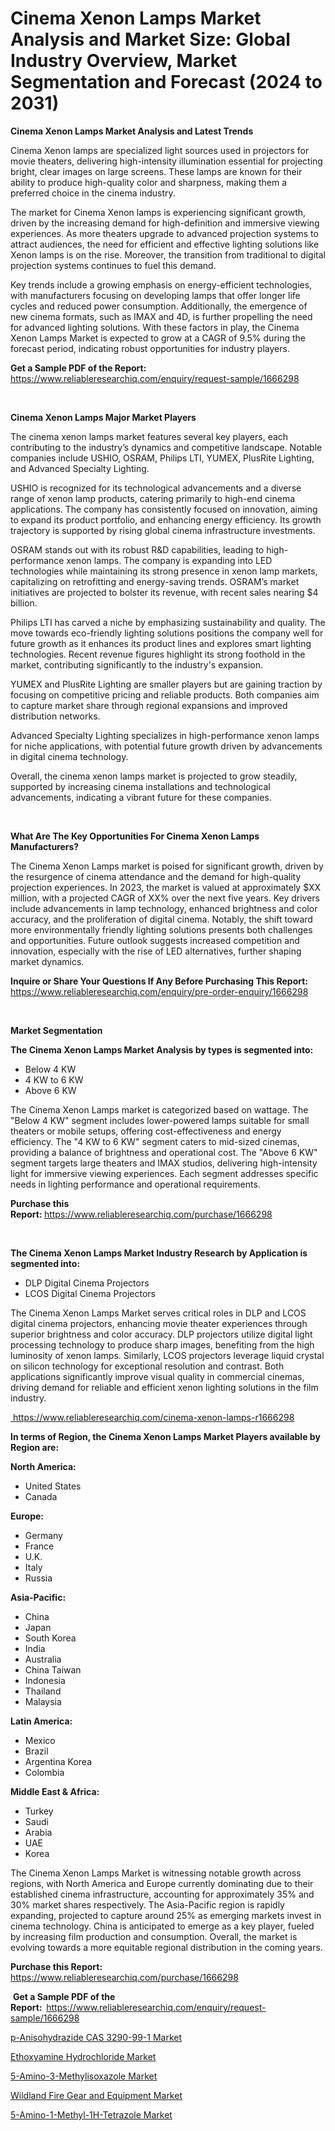 <p><h1>Cinema Xenon Lamps Market Analysis and Market Size: Global Industry Overview, Market Segmentation and Forecast (2024 to 2031)</h1></p><p><strong>Cinema Xenon Lamps Market Analysis and Latest Trends</strong></p>
<p><p>Cinema Xenon lamps are specialized light sources used in projectors for movie theaters, delivering high-intensity illumination essential for projecting bright, clear images on large screens. These lamps are known for their ability to produce high-quality color and sharpness, making them a preferred choice in the cinema industry.</p><p>The market for Cinema Xenon lamps is experiencing significant growth, driven by the increasing demand for high-definition and immersive viewing experiences. As more theaters upgrade to advanced projection systems to attract audiences, the need for efficient and effective lighting solutions like Xenon lamps is on the rise. Moreover, the transition from traditional to digital projection systems continues to fuel this demand.</p><p>Key trends include a growing emphasis on energy-efficient technologies, with manufacturers focusing on developing lamps that offer longer life cycles and reduced power consumption. Additionally, the emergence of new cinema formats, such as IMAX and 4D, is further propelling the need for advanced lighting solutions. With these factors in play, the Cinema Xenon Lamps Market is expected to grow at a CAGR of 9.5% during the forecast period, indicating robust opportunities for industry players.</p></p>
<p><strong>Get a Sample PDF of the Report:&nbsp;</strong> <a href="https://www.reliableresearchiq.com/enquiry/request-sample/1666298?utm_campaign=1461&utm_medium=2&utm_source=Github&utm_content=ia&utm_term=12102024&utm_id=cinema-xenon-lamps">https://www.reliableresearchiq.com/enquiry/request-sample/1666298</a></p>
<p>&nbsp;</p>
<p><strong>Cinema Xenon Lamps Major Market Players</strong></p>
<p><p>The cinema xenon lamps market features several key players, each contributing to the industry’s dynamics and competitive landscape. Notable companies include USHIO, OSRAM, Philips LTI, YUMEX, PlusRite Lighting, and Advanced Specialty Lighting.</p><p>USHIO is recognized for its technological advancements and a diverse range of xenon lamp products, catering primarily to high-end cinema applications. The company has consistently focused on innovation, aiming to expand its product portfolio, and enhancing energy efficiency. Its growth trajectory is supported by rising global cinema infrastructure investments.</p><p>OSRAM stands out with its robust R&D capabilities, leading to high-performance xenon lamps. The company is expanding into LED technologies while maintaining its strong presence in xenon lamp markets, capitalizing on retrofitting and energy-saving trends. OSRAM’s market initiatives are projected to bolster its revenue, with recent sales nearing $4 billion.</p><p>Philips LTI has carved a niche by emphasizing sustainability and quality. The move towards eco-friendly lighting solutions positions the company well for future growth as it enhances its product lines and explores smart lighting technologies. Recent revenue figures highlight its strong foothold in the market, contributing significantly to the industry's expansion.</p><p>YUMEX and PlusRite Lighting are smaller players but are gaining traction by focusing on competitive pricing and reliable products. Both companies aim to capture market share through regional expansions and improved distribution networks.</p><p>Advanced Specialty Lighting specializes in high-performance xenon lamps for niche applications, with potential future growth driven by advancements in digital cinema technology.</p><p>Overall, the cinema xenon lamps market is projected to grow steadily, supported by increasing cinema installations and technological advancements, indicating a vibrant future for these companies.</p></p>
<p>&nbsp;</p>
<p><strong>What Are The Key Opportunities For Cinema Xenon Lamps Manufacturers?</strong></p>
<p><p>The Cinema Xenon Lamps market is poised for significant growth, driven by the resurgence of cinema attendance and the demand for high-quality projection experiences. In 2023, the market is valued at approximately $XX million, with a projected CAGR of XX% over the next five years. Key drivers include advancements in lamp technology, enhanced brightness and color accuracy, and the proliferation of digital cinema. Notably, the shift toward more environmentally friendly lighting solutions presents both challenges and opportunities. Future outlook suggests increased competition and innovation, especially with the rise of LED alternatives, further shaping market dynamics.</p></p>
<p><strong>Inquire or Share Your Questions If Any Before Purchasing This Report:</strong> <a href="https://www.reliableresearchiq.com/enquiry/pre-order-enquiry/1666298?utm_campaign=1461&utm_medium=2&utm_source=Github&utm_content=ia&utm_term=12102024&utm_id=cinema-xenon-lamps">https://www.reliableresearchiq.com/enquiry/pre-order-enquiry/1666298</a></p>
<p>&nbsp;</p>
<p><strong>Market Segmentation</strong></p>
<p><strong>The Cinema Xenon Lamps Market Analysis by types is segmented into:</strong></p>
<p><ul><li>Below 4 KW</li><li>4 KW to 6 KW</li><li>Above 6 KW</li></ul></p>
<p><p>The Cinema Xenon Lamps market is categorized based on wattage. The "Below 4 KW" segment includes lower-powered lamps suitable for small theaters or mobile setups, offering cost-effectiveness and energy efficiency. The "4 KW to 6 KW" segment caters to mid-sized cinemas, providing a balance of brightness and operational cost. The "Above 6 KW" segment targets large theaters and IMAX studios, delivering high-intensity light for immersive viewing experiences. Each segment addresses specific needs in lighting performance and operational requirements.</p></p>
<p><strong>Purchase this Report:&nbsp;</strong><a href="https://www.reliableresearchiq.com/purchase/1666298?utm_campaign=1461&utm_medium=2&utm_source=Github&utm_content=ia&utm_term=12102024&utm_id=cinema-xenon-lamps">https://www.reliableresearchiq.com/purchase/1666298</a></p>
<p>&nbsp;</p>
<p><strong>The Cinema Xenon Lamps Market Industry Research by Application is segmented into:</strong></p>
<p><ul><li>DLP Digital Cinema Projectors</li><li>LCOS Digital Cinema Projectors</li></ul></p>
<p><p>The Cinema Xenon Lamps Market serves critical roles in DLP and LCOS digital cinema projectors, enhancing movie theater experiences through superior brightness and color accuracy. DLP projectors utilize digital light processing technology to produce sharp images, benefiting from the high luminosity of xenon lamps. Similarly, LCOS projectors leverage liquid crystal on silicon technology for exceptional resolution and contrast. Both applications significantly improve visual quality in commercial cinemas, driving demand for reliable and efficient xenon lighting solutions in the film industry.</p></p>
<p><a href="https://www.reliableresearchiq.com/cinema-xenon-lamps-r1666298?utm_campaign=1461&utm_medium=2&utm_source=Github&utm_content=ia&utm_term=12102024&utm_id=cinema-xenon-lamps">&nbsp;https://www.reliableresearchiq.com/cinema-xenon-lamps-r1666298</a></p>
<p><strong>In terms of Region, the Cinema Xenon Lamps Market Players available by Region are:</strong></p>
<p>
    <p> <strong> North America: </strong>
        <ul>
            <li>United States</li>
            <li>Canada</li>
        </ul>
        </p> 
    <p> <strong> Europe: </strong>
        <ul>
            <li>Germany</li>
            <li>France</li>
            <li>U.K.</li>
            <li>Italy</li>
            <li>Russia</li>
        </ul>
        </p> 
    <p> <strong> Asia-Pacific: </strong>
        <ul>
            <li>China</li>
            <li>Japan</li>
            <li>South Korea</li>
            <li>India</li>
            <li>Australia</li>
            <li>China Taiwan</li>
            <li>Indonesia</li>
            <li>Thailand</li>
            <li>Malaysia</li>
        </ul>
        </p> 
    <p> <strong> Latin America: </strong>
        <ul>
            <li>Mexico</li>
            <li>Brazil</li>
            <li>Argentina Korea</li>
            <li>Colombia</li>
        </ul>
        </p> 
    <p> <strong> Middle East & Africa: </strong>
        <ul>
            <li>Turkey</li>
            <li>Saudi</li>
            <li>Arabia</li>
            <li>UAE</li>
            <li>Korea</li>
        </ul>
    </p>
    </p>
<p><p>The Cinema Xenon Lamps Market is witnessing notable growth across regions, with North America and Europe currently dominating due to their established cinema infrastructure, accounting for approximately 35% and 30% market shares respectively. The Asia-Pacific region is rapidly expanding, projected to capture around 25% as emerging markets invest in cinema technology. China is anticipated to emerge as a key player, fueled by increasing film production and consumption. Overall, the market is evolving towards a more equitable regional distribution in the coming years.</p></p>
<p><strong>Purchase this Report: </strong><a href="https://www.reliableresearchiq.com/purchase/1666298?utm_campaign=1461&utm_medium=2&utm_source=Github&utm_content=ia&utm_term=12102024&utm_id=cinema-xenon-lamps">https://www.reliableresearchiq.com/purchase/1666298</a></p>
<p>&nbsp;<strong>Get a Sample PDF of the Report:&nbsp;&nbsp;</strong><a href="https://www.reliableresearchiq.com/enquiry/request-sample/1666298?utm_campaign=1461&utm_medium=2&utm_source=Github&utm_content=ia&utm_term=12102024&utm_id=cinema-xenon-lamps">https://www.reliableresearchiq.com/enquiry/request-sample/1666298</a></p>
<p><strong></strong></p>
<p><p><a href="https://github.com/kimhelmer83/Market-Research-Report-List-1/blob/main/p-anisohydrazide-cas-3290-99-1-market.md?utm_campaign=1461&utm_medium=2&utm_source=Github&utm_content=ia&utm_term=12102024&utm_id=cinema-xenon-lamps">p-Anisohydrazide CAS 3290-99-1 Market</a></p><p><a href="https://www.linkedin.com/pulse/ethoxyamine-hydrochloride-market-opportunities-emerging-global-ng9nf?utm_campaign=1461&utm_medium=2&utm_source=Github&utm_content=ia&utm_term=12102024&utm_id=cinema-xenon-lamps">Ethoxyamine Hydrochloride Market</a></p><p><a href="https://www.linkedin.com/pulse/5-amino-3-methylisoxazole-market-size-type-purity-95purity-98others-es88f?utm_campaign=1461&utm_medium=2&utm_source=Github&utm_content=ia&utm_term=12102024&utm_id=cinema-xenon-lamps">5-Amino-3-Methylisoxazole Market</a></p><p><a href="https://github.com/maq4brod/Market-Research-Report-List-1/blob/main/wildland-fire-gear-and-equipment-market.md?utm_campaign=1461&utm_medium=2&utm_source=Github&utm_content=ia&utm_term=12102024&utm_id=cinema-xenon-lamps">Wildland Fire Gear and Equipment Market</a></p><p><a href="https://www.linkedin.com/pulse/in-depth-analysis-global-5-amino-1-methyl-1h-tetrazole-market-t4bff?utm_campaign=1461&utm_medium=2&utm_source=Github&utm_content=ia&utm_term=12102024&utm_id=cinema-xenon-lamps">5-Amino-1-Methyl-1H-Tetrazole Market</a></p></p>